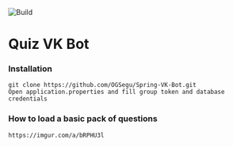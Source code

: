 ![Build](https://github.com/OGSegu/University_Research/workflows/Java/badge.svg)
# Quiz VK Bot

### Installation
``git clone https://github.com/OGSegu/Spring-VK-Bot.git``  
``Open application.properties and fill group token and database credentials``

### How to load a basic pack of questions
``https://imgur.com/a/bRPHU3l``